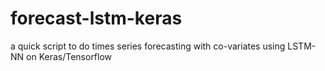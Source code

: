 # forecast-lstm-keras
a quick script to do times series forecasting with co-variates using LSTM-NN on Keras/Tensorflow
